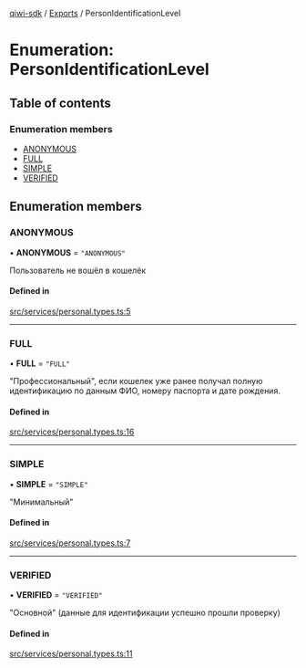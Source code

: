 [qiwi-sdk](../README.md) / [Exports](../modules.md) / PersonIdentificationLevel

# Enumeration: PersonIdentificationLevel

## Table of contents

### Enumeration members

- [ANONYMOUS](PersonIdentificationLevel.md#anonymous)
- [FULL](PersonIdentificationLevel.md#full)
- [SIMPLE](PersonIdentificationLevel.md#simple)
- [VERIFIED](PersonIdentificationLevel.md#verified)

## Enumeration members

### ANONYMOUS

• **ANONYMOUS** = `"ANONYMOUS"`

Пользователь не вошёл в кошелёк

#### Defined in

[src/services/personal.types.ts:5](https://github.com/AlexXanderGrib/node-qiwi-sdk/blob/59731a2/src/services/personal.types.ts#L5)

___

### FULL

• **FULL** = `"FULL"`

"Профессиональный", если кошелек уже ранее получал полную
идентификацию по данным ФИО, номеру паспорта и дате рождения.

#### Defined in

[src/services/personal.types.ts:16](https://github.com/AlexXanderGrib/node-qiwi-sdk/blob/59731a2/src/services/personal.types.ts#L16)

___

### SIMPLE

• **SIMPLE** = `"SIMPLE"`

"Минимальный"

#### Defined in

[src/services/personal.types.ts:7](https://github.com/AlexXanderGrib/node-qiwi-sdk/blob/59731a2/src/services/personal.types.ts#L7)

___

### VERIFIED

• **VERIFIED** = `"VERIFIED"`

"Основной" (данные для идентификации успешно прошли проверку)

#### Defined in

[src/services/personal.types.ts:11](https://github.com/AlexXanderGrib/node-qiwi-sdk/blob/59731a2/src/services/personal.types.ts#L11)
